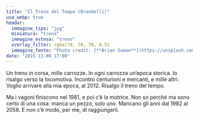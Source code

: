 ```yaml
---
title: "Il Treno del Tempo (Brandelli)"
usa_webp: true
header:
  immagine_tipo: "jpg"
  miniatura: "treno"
  immagine_estesa: "treno"
  overlay_filter: rgba(79, 79, 79, 0.5)
  immagine_fonte: "Photo credit: [**Brian Suman**](https://unsplash.com/@briansuman)"
date: "2015-11-09 17:00"
---
```


Un treno in corsa, mille carrozze. In ogni carrozza un’epoca storica. Io risalgo verso la locomotiva. Incontro centurioni e mercanti, e mille altri. Voglio arrivare alla mia epoca, al 2012. Risalgo il treno del tempo.

Ma i vagoni finiscono nel 1981, e poi c’è la motrice. Non so perché ma sono certo di una cosa: manca un pezzo, solo uno. Mancano gli anni dal 1982 al 2058. E non c’è modo, per me, di raggiungerli.
